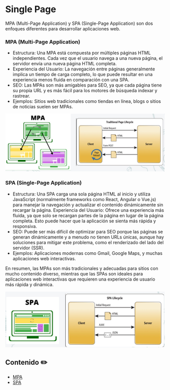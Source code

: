# Single Page
MPA (Multi-Page Application) y SPA (Single-Page Application) son dos enfoques diferentes para desarrollar aplicaciones web.

### MPA (Multi-Page Application)
- Estructura: Una MPA está compuesta por múltiples páginas HTML independientes. Cada vez que el usuario navega a una nueva página, el servidor envía una nueva página HTML completa.
- Experiencia del Usuario: La navegación entre páginas generalmente implica un tiempo de carga completo, lo que puede resultar en una experiencia menos fluida en comparación con una SPA.
- SEO: Las MPAs son más amigables para SEO, ya que cada página tiene su propia URL y es más fácil para los motores de búsqueda indexar y rastrear.
- Ejemplos: Sitios web tradicionales como tiendas en línea, blogs o sitios de noticias suelen ser MPAs.

![MPA](https://github.com/ewatemberg/utn-frlp-desarrollo-software/blob/main/doc/img/mpa.jpg)

### SPA (Single-Page Application)
- Estructura: Una SPA carga una sola página HTML al inicio y utiliza JavaScript (normalmente frameworks como React, Angular o Vue.js) para manejar la navegación y actualizar el contenido dinámicamente sin recargar la página.
Experiencia del Usuario: Ofrece una experiencia más fluida, ya que solo se recargan partes de la página en lugar de la página completa. Esto puede hacer que la aplicación se sienta más rápida y responsiva.
- SEO: Puede ser más difícil de optimizar para SEO porque las páginas se generan dinámicamente y a menudo no tienen URLs únicas, aunque hay soluciones para mitigar este problema, como el renderizado del lado del servidor (SSR).
- Ejemplos: Aplicaciones modernas como Gmail, Google Maps, y muchas aplicaciones web interactivas.

En resumen, las MPAs son más tradicionales y adecuadas para sitios con mucho contenido diverso, mientras que las SPAs son ideales para aplicaciones web interactivas que requieren una experiencia de usuario más rápida y dinámica.

![SPA](https://github.com/ewatemberg/utn-frlp-desarrollo-software/blob/main/doc/img/spa.jpg)

## Contenido ✏️
- [MPA](https://github.com/ewatemberg/utn-frlp-desarrollo-software/tree/main/mpa_spa/mpa)
- [SPA](https://github.com/ewatemberg/utn-frlp-desarrollo-software/tree/main/mpa_spa/spa)
